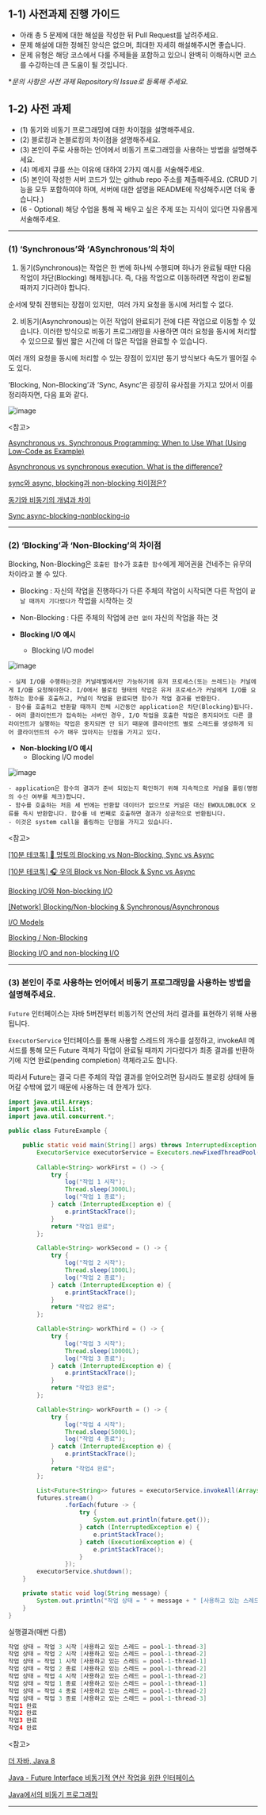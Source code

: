 ## 1-1) 사전과제 진행 가이드

- 아래 총 5 문제에 대한 해설을 작성한 뒤 Pull Request를 날려주세요.
- 문제 해설에 대한 정해진 양식은 없으며, 최대한 자세히 해설해주시면 좋습니다.
- 문제 유형은 해당 코스에서 다룰 주제들을 포함하고 있으니 완벽히 이해하시면 코스를 수강하는데 큰 도움이 될 것입니다.

**문의 사항은 사전 과제 Repository의 Issue로 등록해 주세요.*
  


## 1-2) 사전 과제

- (1) 동기와 비동기 프로그래밍에 대한 차이점을 설명해주세요.
- (2) 블로킹과 논블로킹의 차이점을 설명해주세요.
- (3) 본인이 주로 사용하는 언어에서 비동기 프로그래밍을 사용하는 방법을 설명해주세요.
- (4) 메세지 큐를 쓰는 이유에 대하여 2가지 예시를 서술해주세요.
- (5) 본인이 작성한 서버 코드가 있는 github repo 주소를 제출해주세요. (CRUD 기능을 모두 포함하여야 하며, 서버에 대한 설명을 README에 작성해주시면 더욱 좋습니다.) 
- (6 - Optional) 해당 수업을 통해 꼭 배우고 싶은 주제 또는 지식이 있다면 자유롭게 서술해주세요.

---

### (1) ‘Synchronous’와 ‘ASynchronous’의 차이

1. 동기(Synchronous)는 작업은 한 번에 하나씩 수행되며 하나가 완료될 때만 다음 작업이 차단(Blocking) 해제됩니다. 즉, 다음 작업으로 이동하려면 작업이 완료될 때까지 기다려야 합니다.

순서에 맞춰 진행되는 장점이 있지만,  여러 가지 요청을 동시에 처리할 수 없다.

2. 비동기(Asynchronous)는 이전 작업이 완료되기 전에 다른 작업으로 이동할 수 있습니다. 이러한 방식으로 비동기 프로그래밍을 사용하면 여러 요청을 동시에 처리할 수 있으므로 훨씬 짧은 시간에 더 많은 작업을 완료할 수 있습니다.

여러 개의 요청을 동시에 처리할 수 있는 장점이 있지만 동기 방식보다 속도가 떨어질 수도 있다.

‘Blocking, Non-Blocking’과 ‘Sync, Async’은 굉장히 유사점을 가지고 있어서 이를 정리하자면, 다음 표와 같다.

![image](https://user-images.githubusercontent.com/88137420/203763737-69f69741-0221-415d-b421-8201e27c0afb.png)

<참고>

[Asynchronous vs. Synchronous Programming: When to Use What (Using Low-Code as Example)](https://www.outsystems.com/blog/posts/asynchronous-vs-synchronous-programming/#asynchronous-vs-synchronous-difference)

[Asynchronous vs synchronous execution. What is the difference?](https://stackoverflow.com/questions/748175/asynchronous-vs-synchronous-execution-what-is-the-difference)

[sync와 async, blocking과 non-blocking 차이점은?](https://www.slipp.net/questions/367)

[동기와 비동기의 개념과 차이](https://dev-coco.tistory.com/46)

[Sync async-blocking-nonblocking-io](https://www.slideshare.net/unitimes/sync-asyncblockingnonblockingio)

---

### (2) ‘Blocking’과 ‘Non-Blocking’의 차이점

Blocking, Non-Blocking은 `호출된 함수`가 `호출한 함수`에게 제어권을 건네주는 유무의 차이라고 볼 수 있다.

- Blocking : 자신의 작업을 진행하다가 다른 주체의 작업이 시작되면 다른 작업이 `끝날 때까지 기다렸다가` 작업을 시작하는 것
- Non-Blocking : 다른 주체의 작업에 `관련 없이` 자신의 작업을 하는 것

- **Blocking I/O 예시**
    - Blocking I/O model
    
![image](https://user-images.githubusercontent.com/88137420/203744562-8770d9f2-6c26-438a-819c-67c7d0946a07.png)
    
    - 실제 I/O를 수행하는것은 커널레벨에서만 가능하기에 유저 프로세스(또는 쓰레드)는 커널에게 I/O를 요청해야한다. I/O에서 블로킹 형태의 작업은 유저 프로세스가 커널에게 I/O를 요청하는 함수를 호출하고, 커널이 작업을 완료되면 함수가 작업 결과를 반환한다.
    - 함수를 호출하고 반환할 때까지 전체 시간동안 application은 차단(Blocking)됩니다.
    - 여러 클라이언트가 접속하는 서버인 경우, I/O 작업을 호출한 작업은 중지되어도 다른 클라이언트가 실행하는 작업은 중지되면 안 되기 때문에 클라이언트 별로 스레드를 생성하게 되어 클라이언트의 수가 매우 많아지는 단점을 가지고 있다.
    
- **Non-blocking I/O 예시**
    - Blocking I/O model
    
![image](https://user-images.githubusercontent.com/88137420/203744588-e1eb59c6-5024-49a4-bdf3-dd96b79cd9cf.png)
    
    - application은 함수의 결과가 준비 되었는지 확인하기 위해 지속적으로 커널을 폴링(명령의 수신 여부를 체크)합니다.
    - 함수를 호출하는 처음 세 번에는 반환할 데이터가 없으므로 커널은 대신 EWOULDBLOCK 오류를 즉시 반환합니다. 함수를 네 번째로 호출하면 결과가 성공적으로 반환됩니다.
    - 이것은 system call을 폴링하는 단점을 가지고 있습니다.

<참고>

[[10분 테코톡] 🐰 멍토의 Blocking vs Non-Blocking, Sync vs Async](https://youtu.be/oEIoqGd-Sns)

[[10분 테코톡] 🎧 우의 Block vs Non-Block & Sync vs Async](https://www.youtube.com/watch?v=IdpkfygWIMk)

[Blocking I/O와 Non-blocking I/O](https://www.youtube.com/watch?v=XNGfl3sfErc)

[[Network] Blocking/Non-blocking & Synchronous/Asynchronous](https://github.com/gyoogle/tech-interview-for-developer/blob/master/Computer%20Science/Network/%5BNetwork%5D%20Blocking%2CNon-blocking%20%26%20Synchronous%2CAsynchronous.md)

[I/O Models](http://www.masterraghu.com/subjects/np/introduction/unix_network_programming_v1.3/ch06lev1sec2.html)

[Blocking / Non-Blocking](https://ozt88.tistory.com/20)

[Blocking I/O and non-blocking I/O](https://medium.com/coderscorner/tale-of-client-server-and-socket-a6ef54a74763)

--- 
### **(3) 본인이 주로 사용하는 언어에서 비동기 프로그래밍을 사용하는 방법을 설명해주세요.**

`Future` 인터페이스는 자바 5버전부터 비동기적 연산의 처리 결과를 표현하기 위해 사용됩니다.

`ExecutorService` 인터페이스를 통해 사용할 스레드의 개수를 설정하고, invokeAll 메서드를 통해 모든 Future 객체가 작업이 완료될 때까지 기다렸다가 최종 결과를 반환하기에 지연 완료(pending completion) 객체라고도 합니다. 

따라서 Future는 결국 다른 주체의 작업 결과를 얻어오려면 잠시라도 블로킹 상태에 들어갈 수밖에 없기 때문에 사용하는 데 한계가 있다.

```java
import java.util.Arrays;
import java.util.List;
import java.util.concurrent.*;

public class FutureExample {

    public static void main(String[] args) throws InterruptedException {
        ExecutorService executorService = Executors.newFixedThreadPool(3);
        
        Callable<String> workFirst = () -> {
            try {
                log("작업 1 시작");
                Thread.sleep(3000L);
                log("작업 1 종료");
            } catch (InterruptedException e) {
                e.printStackTrace();
            }
            return "작업1 완료";
        };

        Callable<String> workSecond = () -> {
            try {
                log("작업 2 시작");
                Thread.sleep(1000L);
                log("작업 2 종료");
            } catch (InterruptedException e) {
                e.printStackTrace();
            }
            return "작업2 완료";
        };

        Callable<String> workThird = () -> {
            try {
                log("작업 3 시작");
                Thread.sleep(10000L);
                log("작업 3 종료");
            } catch (InterruptedException e) {
                e.printStackTrace();
            }
            return "작업3 완료";
        };

        Callable<String> workFourth = () -> {
            try {
                log("작업 4 시작");
                Thread.sleep(5000L);
                log("작업 4 종료");
            } catch (InterruptedException e) {
                e.printStackTrace();
            }
            return "작업4 완료";
        };

        List<Future<String>> futures = executorService.invokeAll(Arrays.asList(workFirst, workSecond, workThird, workFourth));
        futures.stream()
                .forEach(future -> {
                    try {
                        System.out.println(future.get());
                    } catch (InterruptedException e) {
                        e.printStackTrace();
                    } catch (ExecutionException e) {
                        e.printStackTrace();
                    }
                });
        executorService.shutdown();
    }

    private static void log(String message) {
        System.out.println("작업 상태 = " + message + " [사용하고 있는 스레드 = " + Thread.currentThread().getName() + "]");
    }
}
```

실행결과(매번 다름)

```java
작업 상태 = 작업 3 시작 [사용하고 있는 스레드 = pool-1-thread-3]
작업 상태 = 작업 2 시작 [사용하고 있는 스레드 = pool-1-thread-2]
작업 상태 = 작업 1 시작 [사용하고 있는 스레드 = pool-1-thread-1]
작업 상태 = 작업 2 종료 [사용하고 있는 스레드 = pool-1-thread-2]
작업 상태 = 작업 4 시작 [사용하고 있는 스레드 = pool-1-thread-2]
작업 상태 = 작업 1 종료 [사용하고 있는 스레드 = pool-1-thread-1]
작업 상태 = 작업 4 종료 [사용하고 있는 스레드 = pool-1-thread-2]
작업 상태 = 작업 3 종료 [사용하고 있는 스레드 = pool-1-thread-3]
작업1 완료
작업2 완료
작업3 완료
작업4 완료
```

<참고>

[더 자바, Java 8](https://www.inflearn.com/course/the-java-java8/dashboard)

[Java - Future Interface 비동기적 연산 작업을 위한 인터페이스](https://wildeveloperetrain.tistory.com/141)

[Java에서의 비동기 프로그래밍](https://velog.io/@pllap/Java%EC%97%90%EC%84%9C%EC%9D%98-%EB%B9%84%EB%8F%99%EA%B8%B0-%ED%94%84%EB%A1%9C%EA%B7%B8%EB%9E%98%EB%B0%8D)

---
